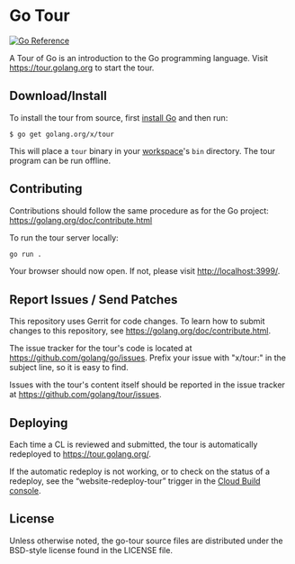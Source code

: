 # Go Tour

[![Go Reference](https://pkg.go.dev/badge/golang.org/x/tour.svg)](https://pkg.go.dev/golang.org/x/tour)

A Tour of Go is an introduction to the Go programming language. Visit
https://tour.golang.org to start the tour.

## Download/Install

To install the tour from source, first
[install Go](https://golang.org/doc/install) and then run:

	$ go get golang.org/x/tour

This will place a `tour` binary in your
[workspace](https://golang.org/doc/code.html#Workspaces)'s `bin` directory.
The tour program can be run offline.

## Contributing

Contributions should follow the same procedure as for the Go project:
https://golang.org/doc/contribute.html

To run the tour server locally:

```sh
go run .
```

Your browser should now open. If not, please visit [http://localhost:3999/](http://localhost:3999).


## Report Issues / Send Patches

This repository uses Gerrit for code changes. To learn how to submit changes to
this repository, see https://golang.org/doc/contribute.html.

The issue tracker for the tour's code is located at https://github.com/golang/go/issues.
Prefix your issue with "x/tour:" in the subject line, so it is easy to find.

Issues with the tour's content itself should be reported in the issue tracker
at https://github.com/golang/tour/issues.

## Deploying

Each time a CL is reviewed and submitted, the tour is automatically redeployed to
https://tour.golang.org/.

If the automatic redeploy is not working, or to check on the status of a redeploy,
see the “website-redeploy-tour” trigger in the
[Cloud Build console](https://console.cloud.google.com/cloud-build/builds?project=golang-org).


## License

Unless otherwise noted, the go-tour source files are distributed
under the BSD-style license found in the LICENSE file.
